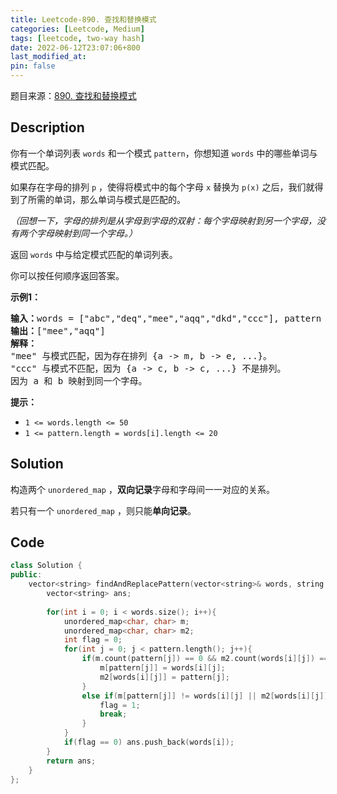 ```yaml
---
title: Leetcode-890. 查找和替换模式
categories: [Leetcode, Medium]
tags: [leetcode, two-way hash]
date: 2022-06-12T23:07:06+800
last_modified_at: 
pin: false
---
```


题目来源：[890. 查找和替换模式](https://leetcode.cn/problems/find-and-replace-pattern/)

## Description

你有一个单词列表 `words` 和一个模式 `pattern`，你想知道 `words` 中的哪些单词与模式匹配。

如果存在字母的排列 `p` ，使得将模式中的每个字母 `x` 替换为 `p(x)` 之后，我们就得到了所需的单词，那么单词与模式是匹配的。

*（回想一下，字母的排列是从字母到字母的双射：每个字母映射到另一个字母，没有两个字母映射到同一个字母。）*

返回 `words` 中与给定模式匹配的单词列表。

你可以按任何顺序返回答案。


**示例1：**

<pre>
<strong>输入：</strong>words = ["abc","deq","mee","aqq","dkd","ccc"], pattern = "abb"
<strong>输出：</strong>["mee","aqq"]
<strong>解释：</strong>
"mee" 与模式匹配，因为存在排列 {a -> m, b -> e, ...}。
"ccc" 与模式不匹配，因为 {a -> c, b -> c, ...} 不是排列。
因为 a 和 b 映射到同一个字母。
</pre>

**提示：**

- `1 <= words.length <= 50`
- `1 <= pattern.length = words[i].length <= 20`


## Solution

构造两个 `unordered_map` ，**双向记录**字母和字母间一一对应的关系。

若只有一个 `unordered_map` ，则只能**单向记录**。


## Code
```c++
class Solution {
public:
    vector<string> findAndReplacePattern(vector<string>& words, string pattern) {
        vector<string> ans;
        
        for(int i = 0; i < words.size(); i++){
            unordered_map<char, char> m;
            unordered_map<char, char> m2;
            int flag = 0;
            for(int j = 0; j < pattern.length(); j++){
                if(m.count(pattern[j]) == 0 && m2.count(words[i][j]) == 0){
                    m[pattern[j]] = words[i][j];
                    m2[words[i][j]] = pattern[j];
                } 
                else if(m[pattern[j]] != words[i][j] || m2[words[i][j]] != pattern[j]){
                    flag = 1;
                    break;
                }
            }
            if(flag == 0) ans.push_back(words[i]);
        }
        return ans;
    }
};
```
